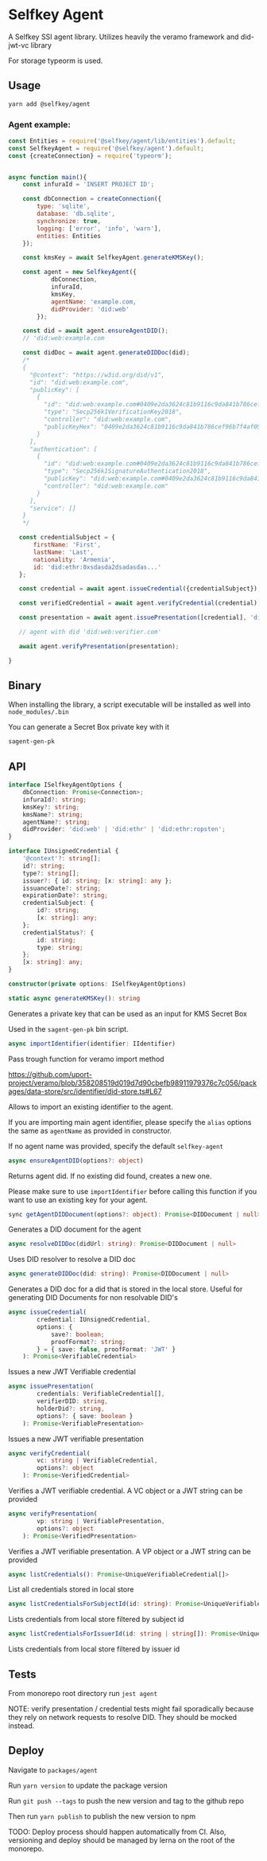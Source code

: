 # Selfkey Agent

A Selfkey SSI agent library. Utilizes heavily the veramo framework and did-jwt-vc library

For storage typeorm is used.

## Usage

```sh
yarn add @selfkey/agent
```

### Agent example:

```js
const Entities = require('@selfkey/agent/lib/entities').default;
const SelfkeyAgent = require('@selfkey/agent').default;
const {createConnection} = require('typeorm');


async function main(){
    const infuraId = 'INSERT PROJECT ID';

    const dbConnection = createConnection({
        type: 'sqlite',
        database: 'db.sqlite',
        synchronize: true,
        logging: ['error', 'info', 'warn'],
        entities: Entities
    });

    const kmsKey = await SelfkeyAgent.generateKMSKey();

    const agent = new SelfkeyAgent({
            dbConnection,
            infuraId,
            kmsKey,
            agentName: 'example.com,
            didProvider: 'did:web'
        });

    const did = await agent.ensureAgentDID();
    // 'did:web:example.com

    const didDoc = await agent.generateDIDDoc(did);
    /*
    {
      "@context": "https://w3id.org/did/v1",
      "id": "did:web:example.com",
      "publicKey": [
        {
          "id": "did:web:example.com#0409e2da3624c81b9116c9da841b786cef96b7f4af09107d11c16b39fc5607bbf12be877b6fa7e8c570b3fa736e2d98958981403acba77130ce401ef9056bad5ca",
          "type": "Secp256k1VerificationKey2018",
          "controller": "did:web:example.com",
          "publicKeyHex": "0409e2da3624c81b9116c9da841b786cef96b7f4af09107d11c16b39fc5607bbf12be877b6fa7e8c570b3fa736e2d98958981403acba77130ce401ef9056bad5ca"
        }
      ],
      "authentication": [
        {
          "id": "did:web:example.com#0409e2da3624c81b9116c9da841b786cef96b7f4af09107d11c16b39fc5607bbf12be877b6fa7e8c570b3fa736e2d98958981403acba77130ce401ef9056bad5ca",
          "type": "Secp256k1SignatureAuthentication2018",
          "publicKey": "did:web:example.com#0409e2da3624c81b9116c9da841b786cef96b7f4af09107d11c16b39fc5607bbf12be877b6fa7e8c570b3fa736e2d98958981403acba77130ce401ef9056bad5ca",
          "controller": "did:web:example.com"
        }
      ],
      "service": []
    }
    */

   const credentialSubject = {
       firstName: 'First',
       lastName: 'Last',
       nationality: 'Armenia',
       id: 'did:ethr:0xsdasda2dsadasdas...'
   };

   const credential = await agent.issueCredential({credentialSubject});

   const verifiedCredential = await agent.verifyCredential(credential);

   const presentation = await agent.issuePresentation([credential], 'did:web:verifier.com');

   // agent with did 'did:web:verifier.com'

   await agent.verifyPresentation(presentation);

}

```


## Binary

When installing the library, a script executable will be installed as well into `node_modules/.bin`

You can generate a Secret Box private key with it

```sh
sagent-gen-pk

```

## API

```ts
interface ISelfkeyAgentOptions {
    dbConnection: Promise<Connection>;
    infuraId?: string;
    kmsKey?: string;
    kmsName?: string;
    agentName?: string;
    didProvider: 'did:web' | 'did:ethr' | 'did:ethr:ropsten';
}
```

```ts
interface IUnsignedCredential {
    '@context'?: string[];
    id?: string;
    type?: string[];
    issuer?: { id: string; [x: string]: any };
    issuanceDate?: string;
    expirationDate?: string;
    credentialSubject: {
        id?: string;
        [x: string]: any;
    };
    credentialStatus?: {
        id: string;
        type: string;
    };
    [x: string]: any;
}
```

```ts
constructor(private options: ISelfkeyAgentOptions)
```

```ts
static async generateKMSKey(): string
```

Generates a private key that can be used as an input for KMS Secret Box

Used in the `sagent-gen-pk` bin script.

```ts
async importIdentifier(identifier: IIdentifier)
```

Pass trough function for veramo import method

https://github.com/uport-project/veramo/blob/358208519d019d7d90cbefb98911979376c7c056/packages/data-store/src/identifier/did-store.ts#L67

Allows to import an existing identifier to the agent.

If you are importing main agent identifier, please specify the `alias` options the same as `agentName` as provided in constructor.

If no agent name was provided, specify the default `selfkey-agent`

```ts
async ensureAgentDID(options?: object)
```

Returns agent did. If no existing did found, creates a new one.

Please make sure to use `importIdentifier` before calling this function if you want to use an existing key for your agent.

```ts
sync getAgentDIDDocument(options?: object): Promise<DIDDocument | null>
```

Generates a DID document for the agent

```ts
async resolveDIDDoc(didUrl: string): Promise<DIDDocument | null>
```

Uses DID resolver to resolve a DID doc

```ts
async generateDIDDoc(did: string): Promise<DIDDocument | null>
```

Generates a DID doc for a did that is stored in the local store.
Useful for generating DID Documents for non resolvable DID's

```ts
async issueCredential(
        credential: IUnsignedCredential,
        options: {
            save?: boolean;
            proofFormat?: string;
        } = { save: false, proofFormat: 'JWT' }
    ): Promise<VerifiableCredential>
```

Issues a new JWT Verifiable credential

```ts
async issuePresentation(
        credentials: VerifiableCredential[],
        verifierDID: string,
        holderDid?: string,
        options?: { save: boolean }
    ): Promise<VerifiablePresentation>
```

Issues a new JWT verifiable presentation

```ts
async verifyCredential(
        vc: string | VerifiableCredential,
        options?: object
    ): Promise<VerifiedCredential>
```

Verifies a JWT verifiable credential. A VC object or a JWT string can be provided

```ts
async verifyPresentation(
        vp: string | VerifiablePresentation,
        options?: object
    ): Promise<VerifiedPresentation>
```

Verifies a JWT verifiable presentation. A VP object or a JWT string can be provided

```ts
async listCredentials(): Promise<UniqueVerifiableCredential[]>
```

List all credentials stored in local store

```ts
async listCredentialsForSubjectId(id: string): Promise<UniqueVerifiableCredential[]>
```

Lists credentials from local store filtered by subject id

```ts
async listCredentialsForIssuerId(id: string | string[]): Promise<UniqueVerifiableCredential[]>
```

Lists credentials from local store filtered by issuer id

## Tests

From monorepo root directory run `jest agent`

NOTE: verify presentation / credential tests might fail sporadically because they rely on network requests to resolve DID. They should be mocked instead.

## Deploy

Navigate to `packages/agent`

Run `yarn version` to update the package version

Run `git push --tags` to push the new version and tag to the github repo

Then run `yarn publish` to publish the new version to npm

TODO: Deploy process should happen automatically from CI. Also, versioning and deploy should be managed by lerna on the root of the monorepo.

